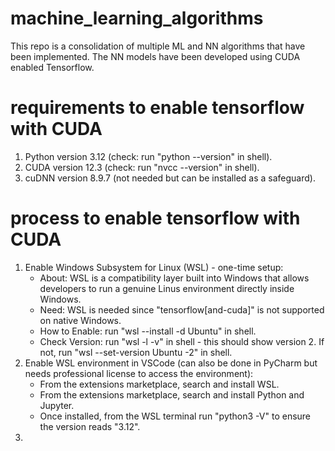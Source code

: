 # machine_learning_algorithms
This repo is a consolidation of multiple ML and NN algorithms that have been implemented.
The NN models have been developed using CUDA enabled Tensorflow.
# requirements to enable tensorflow with CUDA
1. Python version 3.12  (check: run "python --version" in shell).
2. CUDA version 12.3 (check: run "nvcc --version" in shell).
3. cuDNN version 8.9.7 (not needed but can be installed as a safeguard).
# process to enable tensorflow with CUDA
1. Enable Windows Subsystem for Linux (WSL) - one-time setup:
    - About: WSL is a compatibility layer built into Windows that allows developers to run a genuine Linus environment directly inside Windows.
    - Need: WSL is needed since "tensorflow[and-cuda]" is not supported on native Windows.
    - How to Enable: run "wsl --install -d Ubuntu" in shell.
    - Check Version: run "wsl -l -v" in shell - this should show version 2. If not, run "wsl --set-version Ubuntu -2" in shell.
2. Enable WSL environment in VSCode (can also be done in PyCharm but needs professional license to access the environment):
    - From the extensions marketplace, search and install WSL.
    - From the extensions marketplace, search and install Python and Jupyter.
    - Once installed, from the WSL terminal run "python3 -V" to ensure the version reads "3.12".
3. 
